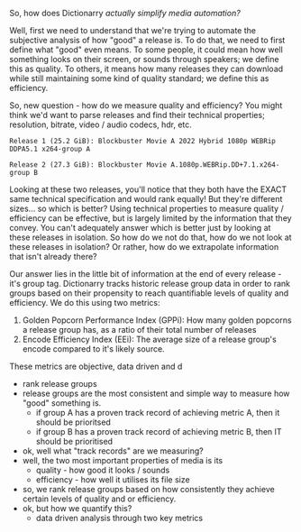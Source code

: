 So, how does Dictionarry *actually simplify media automation?*

Well, first we need to understand that we're trying to automate the subjective analysis of how "good" a release is. To do that, we need to first define what "good" even means. To some people, it could mean how well something looks on their screen, or sounds through speakers; we define this as quality. To others, it means how many releases they can download while still maintaining some kind of quality standard; we define this as efficiency. 

So, new question - how do we measure quality and efficiency? You might think we'd want to parse releases and find their technical properties; resolution, bitrate, video / audio codecs, hdr, etc. 

```
Release 1 (25.2 GiB): Blockbuster Movie A 2022 Hybrid 1080p WEBRip DDPA5.1 x264-group A

Release 2 (27.3 GiB): Blockbuster Movie A.1080p.WEBRip.DD+7.1.x264-group B
```

Looking at these two releases, you'll notice that they both have the EXACT same technical specification and would rank equally! But they're different sizes... so which is better? Using technical properties to measure quality / efficiency can be effective, but is largely limited by the information that they convey. You can't adequately answer which is better just by looking at these releases in isolation. So how do we not do that, how do we not look at these releases in isolation? Or rather, how do we extrapolate information that isn't already there? 

Our answer lies in the little bit of information at the end of every release - it's group tag. Dictionarry tracks historic release group data in order to rank groups based on their propensity to reach quantifiable levels of quality and efficiency. We do this using two metrics:

1. Golden Popcorn Performance Index (GPPi): How many golden popcorns a release group has, as a ratio of their total number of releases
2. Encode Efficiency Index (EEi): The average size of a release group's encode compared to it's likely source. 

These metrics are objective, data driven and d



- rank release groups
- release groups are the most consistent and simple way to measure how "good" something is. 
	- if group A has a proven track record of achieving metric A, then it should be prioritsed
	- if group B has a proven track record of achieving metric B, then IT should be prioritised
- ok, well what "track records" are we measuring? 
- well, the two most important properties of media is its 
	- quality - how good it looks / sounds
	- efficiency - how well it utilises its file size
- so, we rank release groups based on how consistently they achieve certain levels of quality and or efficiency.
- ok, but how we quantify this?
	- data driven analysis through two key metrics

